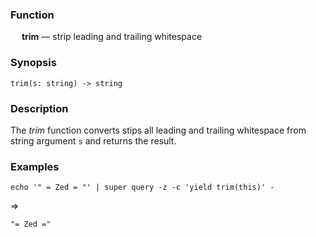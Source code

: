### Function

&emsp; **trim** &mdash; strip leading and trailing whitespace

### Synopsis

```
trim(s: string) -> string
```

### Description

The _trim_ function converts stips all leading and trailing whitespace
from string argument `s` and returns the result.

### Examples

```mdtest-command
echo '" = Zed = "' | super query -z -c 'yield trim(this)' -
```
=>
```mdtest-output
"= Zed ="
```
